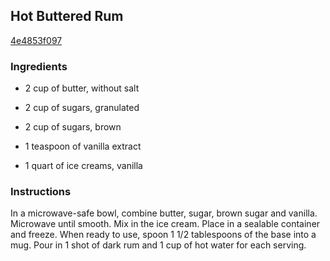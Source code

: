 ## Hot Buttered Rum

[4e4853f097](http://allrecipes.com/recipe/hot-buttered-rum/)

### Ingredients

 - 2 cup of butter, without salt

 - 2 cup of sugars, granulated

 - 2 cup of sugars, brown

 - 1 teaspoon of vanilla extract

 - 1 quart of ice creams, vanilla

### Instructions

In a microwave-safe bowl, combine butter, sugar, brown sugar and vanilla. Microwave until smooth. Mix in the ice cream. Place in a sealable container and freeze. When ready to use, spoon 1 1/2 tablespoons of the base into a mug. Pour in 1 shot of dark rum and 1 cup of hot water for each serving.